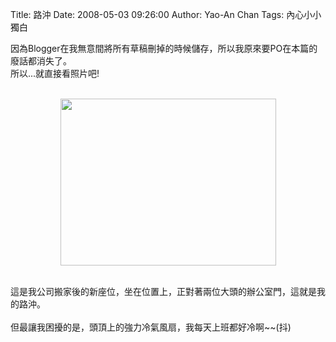 Title: 路沖
Date: 2008-05-03 09:26:00
Author: Yao-An Chan
Tags: 內心小小獨白


<div class='post'>
因為Blogger在我無意間將所有草稿刪掉的時候儲存，所以我原來要PO在本篇的廢話都消失了。<br />所以...就直接看照片吧!<br /><br /><p align="center"><a href="http://picasaweb.google.com/yaoanchan/WhyDonTYouDoYourBest/photo?authkey=TmksFoJtL9Q#5196915294370086018"><img style="WIDTH: 345px; HEIGHT: 267px" height="238" src="http://lh6.ggpht.com/yaoanchan/SB8m7QC5PII/AAAAAAAAAaM/LkMB0RWukZM/s288/DSC00372.JPG" width="309" /></a></p><br />這是我公司搬家後的新座位，坐在位置上，正對著兩位大頭的辦公室門，這就是我的路沖。<br /><br />但最讓我困擾的是，頭頂上的強力冷氣風扇，我每天上班都好冷啊~~(抖)</div>
